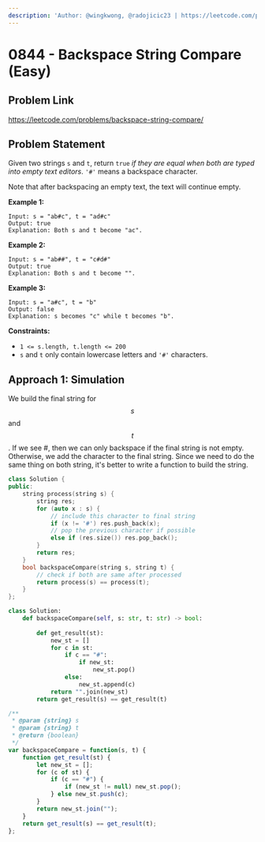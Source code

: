 ```yaml
---
description: 'Author: @wingkwong, @radojicic23 | https://leetcode.com/problems/backspace-string-compare/'
---
```


# 0844 - Backspace String Compare (Easy)

## Problem Link

https://leetcode.com/problems/backspace-string-compare/

## Problem Statement

Given two strings `s` and `t`, return `true` _if they are equal when both are typed into empty text editors_. `'#'` means a backspace character.

Note that after backspacing an empty text, the text will continue empty.

**Example 1:**

```
Input: s = "ab#c", t = "ad#c"
Output: true
Explanation: Both s and t become "ac".
```

**Example 2:**

```
Input: s = "ab##", t = "c#d#"
Output: true
Explanation: Both s and t become "".
```

**Example 3:**

```
Input: s = "a#c", t = "b"
Output: false
Explanation: s becomes "c" while t becomes "b".
```

**Constraints:**

* `1 <= s.length, t.length <= 200`
* `s` and `t` only contain lowercase letters and `'#'` characters.

## Approach 1: Simulation

We build the final string for $$s$$ and $$t$$. If we see #, then we can only backspace if the final string is not empty. Otherwise, we add the character to the final string. Since we need to do the same thing on both string, it's better to write a function to build the string.

<Tabs>
<TabItem value="cpp" label="C++">
<SolutionAuthor name="@wingkwong"/>

```cpp
class Solution {
public:
    string process(string s) {
        string res;
        for (auto x : s) {
            // include this character to final string
            if (x != '#') res.push_back(x);
            // pop the previous character if possible
            else if (res.size()) res.pop_back();
        }
        return res;
    }
    bool backspaceCompare(string s, string t) {
        // check if both are same after processed
        return process(s) == process(t);
    }
};
```

</TabItem>

<TabItem value="python" label="Python">
<SolutionAuthor name="@radojicic23"/>

```python
class Solution:
    def backspaceCompare(self, s: str, t: str) -> bool:
        
        def get_result(st):
            new_st = []
            for c in st:
                if c == "#":
                    if new_st:
                        new_st.pop()
                else:
                    new_st.append(c)
            return "".join(new_st)
        return get_result(s) == get_result(t)
```

</TabItem>

<TabItem value="javascript" label="JavaScript">
<SolutionAuthor name="@radojicic23"/>

```javascript
/**
 * @param {string} s
 * @param {string} t
 * @return {boolean}
 */
var backspaceCompare = function(s, t) {
    function get_result(st) {
        let new_st = [];
        for (c of st) {
            if (c == "#") {
                if (new_st != null) new_st.pop();
            } else new_st.push(c);
        }
        return new_st.join("");
    }
    return get_result(s) == get_result(t);
};
```

</TabItem>
</Tabs>
